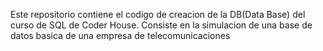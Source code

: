 Este repositorio contiene el codigo de creacion de la DB(Data Base) del curso de SQL de Coder House. Consiste en la simulacion de una base de datos basica de una empresa de telecomunicaciones
